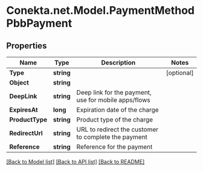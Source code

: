 # Conekta.net.Model.PaymentMethodPbbPayment

## Properties

Name | Type | Description | Notes
------------ | ------------- | ------------- | -------------
**Type** | **string** |  | [optional] 
**Object** | **string** |  | 
**DeepLink** | **string** | Deep link for the payment, use for mobile apps/flows | 
**ExpiresAt** | **long** | Expiration date of the charge | 
**ProductType** | **string** | Product type of the charge | 
**RedirectUrl** | **string** | URL to redirect the customer to complete the payment | 
**Reference** | **string** | Reference for the payment | 

[[Back to Model list]](../README.md#documentation-for-models) [[Back to API list]](../README.md#documentation-for-api-endpoints) [[Back to README]](../README.md)

